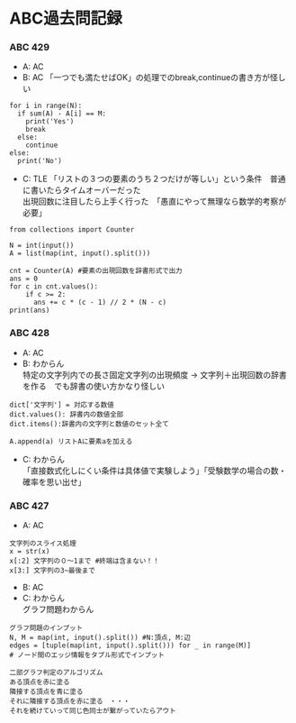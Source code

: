 # ABC過去問記録
### ABC 429
- A: AC
- B: AC
  「一つでも満たせばOK」の処理でのbreak,continueの書き方が怪しい</br>
```
for i in range(N):
  if sum(A) - A[i] == M:
    print('Yes')
    break
  else:
    continue
else:
  print('No')
```
- C: TLE
  「リストの３つの要素のうち２つだけが等しい」という条件　普通に書いたらタイムオーバーだった　</br>
  出現回数に注目したら上手く行った　「愚直にやって無理なら数学的考察が必要」
```
from collections import Counter

N = int(input())
A = list(map(int, input().split()))

cnt = Counter(A) #要素の出現回数を辞書形式で出力
ans = 0
for c in cnt.values():
    if c >= 2:
      ans += c * (c - 1) // 2 * (N - c)
print(ans)
```
### ABC 428
- A: AC
- B: わからん</br>
特定の文字列内での長さ固定文字列の出現頻度 → 文字列＋出現回数の辞書を作る　でも辞書の使い方かなり怪しい</br>
```
dict['文字列'] = 対応する数値
dict.values(): 辞書内の数値全部
dict.items():辞書内の文字列と数値のセット全て
```
```
A.append(a) リストAに要素aを加える
```
- C: わからん</br>
「直接数式化しにくい条件は具体値で実験しよう」「受験数学の場合の数・確率を思い出せ」
### ABC 427
- A: AC
```
文字列のスライス処理
x = str(x)
x[:2] 文字列の０〜1まで #終端は含まない！！
x[3:] 文字列の3~最後まで
```
- B: AC
- C: わからん</br>
グラフ問題わからん
```
グラフ問題のインプット
N, M = map(int, input().split()) #N:頂点, M:辺
edges = [tuple(map(int, input().split())) for _ in range(M)]
# ノード間のエッジ情報をタプル形式でインプット
```
```
二部グラフ判定のアルゴリズム
ある頂点を赤に塗る
隣接する頂点を青に塗る
それに隣接する頂点を赤に塗る　・・・
それを続けていって同じ色同士が繋がっていたらアウト
```


  
